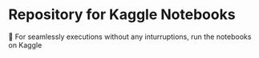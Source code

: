 # Repository for Kaggle Notebooks
:rocket: For seamlessly executions without any inturruptions, run the notebooks on Kaggle 
